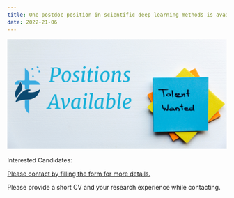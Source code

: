 ```yaml
---
title: One postdoc position in scientific deep learning methods is available.
date: 2022-21-06
---
```


![](position.png)

<!--more-->

Interested Candidates:

[Please contact by filling the form for more details.](https://phoices.netlify.app/contact/)

Please provide a short CV and your research experience while contacting.
